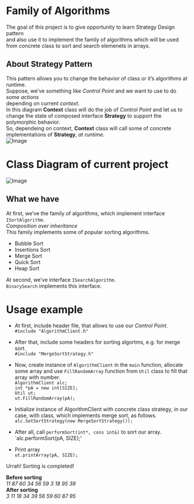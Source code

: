 
<h1><a id="Family_of_Algorithms_0"></a>Family of Algorithms</h1> <p>The goal of this project is to give opportunity to learn Strategy Design pattern<br> and also use it to implement the family of algorithms which will be used from concrete class to sort and search elemenets in arrays.</p> <h2><a id="About_Strategy_Pattern_5"></a>About Strategy Pattern</h2> <p>This pattern allows you to change the behavior of class or it’s algorithms at runtime.<br> Suppose, we’ve something like <em>Control Point</em> and we want to use to do some <em>actions</em><br> depending on current <em>context</em>.<br> In this diagram <strong>Context</strong> class will do the job of <em>Control Point</em> and let us to change the state of composed interface <strong>Strategy</strong> to support the polymorphic behavior.<br> So, dependeing on context, <strong>Context</strong> class will call some of concrete implementations of <strong>Strategy</strong>, <em>at runtime</em>.<br> <img src="https://3.bp.blogspot.com/-lLA72bPuayg/UpSset9RgLI/AAAAAAAABzY/XiBGqnG5L5E/s1600/Strategy1.png" alt="Image"></p> <h1><a id="Class_Diagram_of_current_project_13"></a>Class Diagram of current project</h1> <p><img src="https://github.com/lnikon/strategyPattern/blob/master/ClassDiagram1.png?raw=true" alt="Image"></p> <h2><a id="What_we_have_16"></a>What we have</h2> <p>At first, we’ve the family of algorithms, which implement interface <code>ISortAlgorithm</code>.<br> <em>Composition over inheritance</em><br> This family implements some of popular sorting algorithms.</p> <ul> <li>Bubble Sort</li> <li>Insertions Sort</li> <li>Merge Sort</li> <li>Quick Sort</li> <li>Heap Sort</li> </ul> <p>At second, we’ve interface <code>ISearchAlgorithm</code>.<br> <code>BinarySearch</code> implements this interface.</p> <h1><a id="Usage_example_29"></a>Usage example</h1> <ul> <li> <p>At first, include header file, that allows to use our <em>Control Point</em>.<br> <code>#include &quot;AlgorithmClient.h&quot;</code></p> </li> <li> <p>After that, include some headers for sorting algortms, e.g. for merge sort.<br> <code>#include &quot;MergeSortStrategy.h&quot;</code></p> </li> <li> <p>Now, create instance of <code>AlgorithmClient</code> in the <code>main</code> function, allocate some array and use <code>FillRandomArray</code> function from <code>Util</code> class to fill that array with number.<br> <code>AlgorithmClient alc;</code><br> <code>int *pA = new int[SIZE];</code><br> <code>Util ut;</code><br> <code>ut.FillRandomArray(pA);</code></p> </li> <li> <p>Initialize instance of AlgorithmClient with concrete class strategy, in our case, with class, which implements merge sort, as follows.<br> <code>alc.SetSortStrategy(new MergeSortStrategy());</code></p> </li> <li> <p>After all, call <code>performSort(int*, cons int&amp;)</code> to sort our array.<br> `alc.performSort(pA, SIZE);’</p> </li> <li> <p>Print array<br> <code>ut.printArray(pA, SIZE);</code></p> </li> </ul> <p>Urrah! Sorting is completed!</p> <p><strong>Before sorting</strong><br> <em>11 87 60 34 56 59 3 18 95 39</em><br> <strong>After sorting</strong><br> <em>3 11 18 34 39 56 59 60 87 95</em></p>
